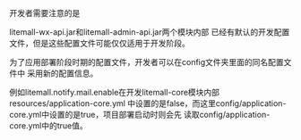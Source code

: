 开发者需要注意的是

litemall-wx-api.jar和litemall-admin-api.jar两个模块内部
已经有默认的开发配置文件，但是这些配置文件可能仅仅适用于开发阶段。

为了应用部署阶段时期的配置文件，开发者可以在config文件夹里面的同名配置文件中
采用新的配置信息。

例如litemall.notify.mail.enable在开发litemall-core模块内部resources/application-core.yml
中设置的是false，而这里config/application-core.yml中设置的是true，项目部署启动时则会先
读取config/application-core.yml中的true值。